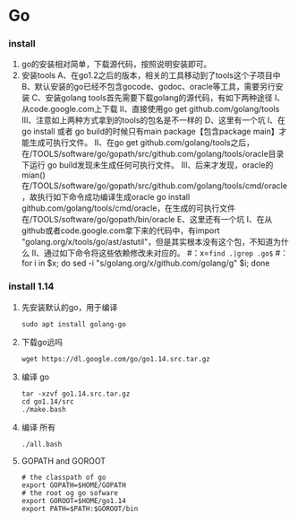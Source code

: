 Go
====

### install

1. go的安装相对简单，下载源代码，按照说明安装即可。
2. 安装tools
   	A、在go1.2之后的版本，相关的工具移动到了tools这个子项目中
      	B、默认安装的go已经不包含gocode、godoc、oracle等工具，需要另行安装
      	C、安装golang tools首先需要下载golang的源代码，有如下两种途径
      		I、从code.google.com上下载
      		II、直接使用go get github.com/golang/tools
      		III、注意如上两种方式拿到的tools的包名是不一样的
      	D、这里有一个坑
      		I、在go install 或者 go build的时候只有main package【包含package main】才能生成可执行文件。
      		II、在go get github.com/golang/tools之后，在/TOOLS/software/go/gopath/src/github.com/golang/tools/oracle目录下运行 go build发现未生成任何可执行文件。
      		III、后来才发现，oracle的mian()在/TOOLS/software/go/gopath/src/github.com/golang/tools/cmd/oracle，故执行如下命令成功编译生成oracle
      			go install github.com/golang/tools/cmd/oracle，在生成的可执行文件在/TOOLS/software/go/gopath/bin/oracle
      	E、这里还有一个坑
      		I、在从github或者code.google.com拿下来的代码中，有import "golang.org/x/tools/go/ast/astutil"，但是其实根本没有这个包，不知道为什么
      		II、通过如下命令将这些依赖修改未对应的。
      			#：x=`find .|grep .go$`
      			#：for i in $x; do sed -i "s/golang.org\/x/github.com\/golang/g" $i; done

### install 1.14

1. 先安装默认的go，用于编译

   ```
   sudo apt install golang-go
   ```

2. 下载go远吗

   ```
   wget https://dl.google.com/go/go1.14.src.tar.gz
   ```

   

3. 编译 go

   ```
   tar -xzvf go1.14.src.tar.gz
   cd go1.14/src
   ./make.bash 
   ```

4. 编译 所有

   ```
   ./all.bash
   ```

5. GOPATH and GOROOT

   ```
   # the classpath of go
   export GOPATH=$HOME/GOPATH
   # the root og go sofware
   export GOROOT=$HOME/go1.14
   export PATH=$PATH:$GOROOT/bin
   ```

   